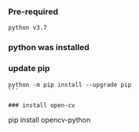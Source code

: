 ### Pre-required

```
python v3.7
```

### python was installed

### update pip

````
python -m pip install --upgrade pip
```

### install open-cv

````

pip install opencv-python

```

```
